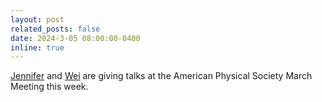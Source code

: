 ```yaml
---
layout: post
related_posts: false
date: 2024-3-05 08:00:00-0400
inline: true
---
```


[Jennifer](https://meetings.aps.org/Meeting/MAR24/Session/Y42.5) and [Wei](https://meetings.aps.org/Meeting/MAR24/Session/M08.1) are giving talks at the American Physical Society March Meeting this week.
